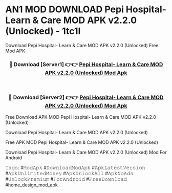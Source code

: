 # AN1 MOD DOWNLOAD Pepi Hospital- Learn & Care MOD APK v2.2.0 (Unlocked) - 1tc1l
Download Pepi Hospital- Learn & Care MOD APK v2.2.0 (Unlocked) Free Mod APK

<div align="center">
<h3>🔴 Download [Server1] 👉👉 <a href="https://apk-comot.site?title=Pepi_Hospital-_Learn_&_Care_MOD_APK_v2.2.0_(Unlocked)">Pepi Hospital- Learn & Care MOD APK v2.2.0 (Unlocked) Mod Apk</a></h3><br>

<h3>🔴 Download [Server2] 👉👉 <a href="https://apk-comot.site?title=Pepi_Hospital-_Learn_&_Care_MOD_APK_v2.2.0_(Unlocked)">Pepi Hospital- Learn & Care MOD APK v2.2.0 (Unlocked) Mod Apk</a></h3>
</div>


Free Download APK MOD Pepi Hospital- Learn & Care MOD APK v2.2.0 (Unlocked)

Download Pepi Hospital- Learn & Care MOD APK v2.2.0 (Unlocked) 

Free APK MOD Pepi Hospital- Learn & Care MOD APK v2.2.0 (Unlocked) 

Download Pepi Hospital- Learn & Care MOD APK v2.2.0 (Unlocked) Mod For Android

𝚃𝚊𝚐𝚜: #𝙼𝚘𝚍𝙰𝚙𝚔 #𝙳𝚘𝚠𝚗𝚕𝚘𝚊𝚍𝙼𝚘𝚍𝙰𝚙𝚔 #𝙰𝚙𝚔𝙻𝚊𝚝𝚎𝚜𝚝𝚅𝚎𝚛𝚜𝚒𝚘𝚗 #𝙰𝚙𝚔𝚄𝚗𝚕𝚒𝚖𝚒𝚝𝚎𝚍𝙼𝚘𝚗𝚎𝚢 #𝙰𝚙𝚔𝚄𝚗𝚕𝚘𝚌𝚔𝙰𝚕𝚕 #𝙰𝚙𝚔𝙽𝚘𝙰𝚍𝚜 #𝚄𝚗𝚕𝚘𝚌𝚔𝙿𝚛𝚎𝚖𝚒𝚞𝚖 #𝙵𝚘𝚛𝙰𝚗𝚍𝚛𝚘𝚒𝚍 #𝙵𝚛𝚎𝚎𝙳𝚘𝚠𝚗𝚕𝚘𝚊𝚍 #home_design_mod_apk